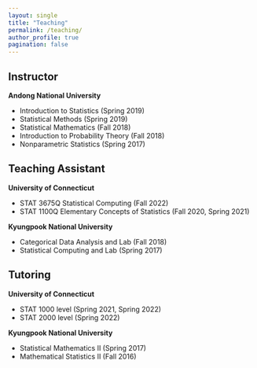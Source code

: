 ```yaml
---
layout: single
title: "Teaching"
permalink: /teaching/
author_profile: true
pagination: false
---
```


## Instructor
**Andong National University**
- Introduction to Statistics (Spring 2019)
- Statistical Methods (Spring 2019)
- Statistical Mathematics (Fall 2018)
- Introduction to Probability Theory (Fall 2018)
- Nonparametric Statistics (Spring 2017)

## Teaching Assistant
**University of Connecticut**
- STAT 3675Q Statistical Computing (Fall 2022)
- STAT 1100Q Elementary Concepts of Statistics (Fall 2020, Spring 2021)

**Kyungpook National University**
- Categorical Data Analysis and Lab (Fall 2018)
- Statistical Computing and Lab (Spring 2017)

## Tutoring
**University of Connecticut**
- STAT 1000 level (Spring 2021, Spring 2022)
- STAT 2000 level (Spring 2022)

**Kyungpook National University**
- Statistical Mathematics II (Spring 2017)
- Mathematical Statistics II (Fall 2016)
